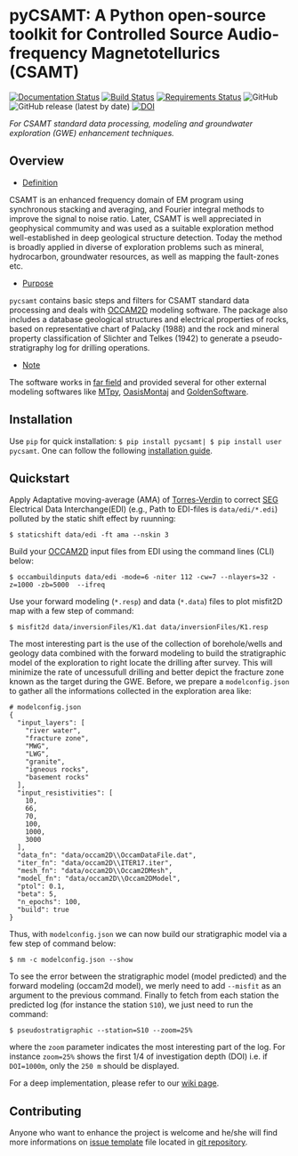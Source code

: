 # pyCSAMT: A Python open-source toolkit for Controlled Source Audio-frequency Magnetotellurics (CSAMT)
[![Documentation Status](https://readthedocs.org/projects/pycsamt/badge/?version=latest)](https://pycsamt.readthedocs.io/en/latest/?badge=latest) [![Build Status](https://travis-ci.com/WEgeophysics/pyCSAMT.svg?branch=master)](https://travis-ci.com/WEgeophysics/pyCSAMT)
[![Requirements Status](https://requires.io/github/WEgeophysics/pyCSAMT/requirements.svg?branch=master)](https://requires.io/github/WEgeophysics/pyCSAMT/requirements/?branch=master)
  ![GitHub](https://img.shields.io/github/license/WEgeophysics/pyCSAMT?color=blue&logo=GNU&logoColor=red) ![GitHub release (latest by date)](https://img.shields.io/github/v/release/WEgeophysics/pyCSAMT?color=orange)  [![DOI](https://zenodo.org/badge/DOI/10.5281/zenodo.5533467.svg)](https://doi.org/10.5281/zenodo.5533467)  

_For CSAMT standard data processing, modeling and groundwater exploration (GWE) enhancement techniques._

## Overview 


* [Definition](#https://ui.adsabs.harvard.edu/abs/2018EGUGA..2013744L/abstract)

CSAMT is an enhanced frequency domain of EM program using synchronous stacking and averaging, and Fourier integral methods to 
improve the signal to noise ratio. Later, CSAMT is well appreciated in geophysical commumity and
was used as a suitable exploration method well-established in deep geological structure detection.
Today the method is broadly applied in  diverse of exploration problems such as mineral, hydrocarbon,  groundwater resources, 
as well as mapping the fault-zones etc. 

* [Purpose](#Purpose)

 `pycsamt` contains basic steps and filters for  CSAMT standard data processing and deals 
 with  [OCCAM2D](https://marineemlab.ucsd.edu/Projects/Occam/index.html) modeling software.
 The package also includes  a database geological structures and electrical properties of rocks,
 based on representative chart of  Palacky (1988) and the rock and mineral property classification of Slichter and Telkes (1942)
to generate  a pseudo-stratigraphy log for drilling operations.


 * [Note](#https://iopscience.iop.org/article/10.1088/1742-6596/1127/1/012021)
 
The software works  in [far field](https://electronics.stackexchange.com/questions/487691/why-are-e-and-b-field-in-phase-in-far-field-electromagnetic-wave-propagation)
and provided several for other external modeling softwares like [MTpy](https://github.com/MTgeophysics/mtpy), [OasisMontaj](http://updates.geosoft.com/downloads/files/how-to-guides/Oasis_montaj_Gridding.pdf)
and [GoldenSoftware](https://www.goldensoftware.com/products/surfer).

## Installation 

Use `pip` for quick installation: `$ pip install pycsamt| $ pip install user pycsamt`. One can follow the following [installation guide](https://github.com/WEgeophysics/pyCSAMT/wiki/pyCSAMT-installation-guide-for-Windows--and-Linux).

## Quickstart 

Apply Adaptative moving-average (AMA) of [Torres-Verdin](https://sci-hub.se/http://dx.doi.org/10.1190/1.1443273) to correct  [SEG](https://seg.org/) 
Electrical Data Interchange(EDI) (e.g., Path to EDI-files is `data/edi/*.edi`) polluted by the static shift effect by ruunning: 
``` 
$ staticshift data/edi -ft ama --nskin 3 
```
Build your [OCCAM2D](https://marineemlab.ucsd.edu/Projects/Occam/index.html) input files from EDI using the command lines (CLI) below:
```
$ occambuildinputs data/edi -mode=6 -niter 112 -cw=7 --nlayers=32 -z=1000 -zb=5000  --ifreq
``` 
Use your forward modeling (`*.resp`) and data (`*.data`) files  to plot misfit2D map  with a few step of command:  
```
$ misfit2d data/inversionFiles/K1.dat data/inversionFiles/K1.resp  
```
The most interesting part is the use of the collection of borehole/wells and geology data combined with the forward modeling to 
build the stratigraphic model of the exploration to right locate the drilling after survey. This will minimize the rate of uncessufull drilling 
and better depict the fracture zone known as the target during the GWE. Before, we prepare a `modelconfig.json` to gather all the informations collected in the exploration area like: 
```
# modelconfig.json
{
  "input_layers": [
    "river water",
    "fracture zone",
    "MWG",
    "LWG",
    "granite",
    "igneous rocks",
    "basement rocks"
  ],
  "input_resistivities": [
    10,
    66,
    70,
    100,
    1000,
    3000
  ],
  "data_fn": "data/occam2D\\OccamDataFile.dat",
  "iter_fn": "data/occam2D\\ITER17.iter",
  "mesh_fn": "data/occam2D\\Occam2DMesh",
  "model_fn": "data/occam2D\\Occam2DModel",
  "ptol": 0.1,
  "beta": 5,
  "n_epochs": 100,
  "build": true
}
```
Thus, with `modelconfig.json` we can now build our stratigraphic model via a few step of command below: 
```
$ nm -c modelconfig.json --show
```
To see the error between the stratigraphic model (model predicted) and the forward modeling (occam2d model), we merly need to add `--misfit` as an argument to the previous command. 
Finally to fetch from each station the predicted log (for instance the station `S10`), we just need to run the command:
```
$ pseudostratigraphic --station=S10 --zoom=25%
```
where the `zoom` parameter indicates the most interesting part of the log. For instance `zoom=25%` shows the first 1/4 of investigation depth (DOI)
i.e. if `DOI=1000m`, only the `250 m` should be displayed.

For a deep implementation,  please refer to our [wiki page](https://github.com/WEgeophysics/pyCSAMT/wiki).
 
## Contributing

Anyone who want to enhance the project is welcome and he/she will find more informations on [issue template](https://github.com/WEgeophysics/pyCSAMT/blob/master/ISSUE_TEMPLATE.md) file located in [git repository](https://github.com/WEgeophysics/pycsamt).